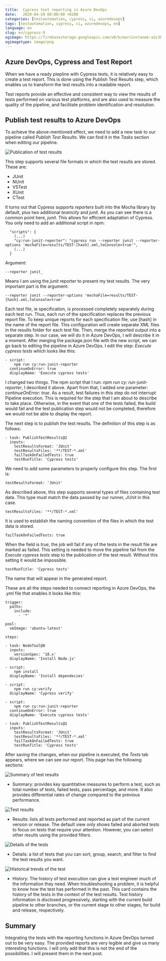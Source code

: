 ```yaml
---
title:  Cypress test reporting in Azure DevOps
date:   2020-04-29 08:00:00 +0200
categories: [testautomation, cypress, ci, azuredevops]
tags: [testautomation, cypress, ci, azuredevops, en]
language: en
slug: en/cypress-9
ogimage: https://firebasestorage.googleapis.com/v0/b/marcinstanek-a2c3b.appspot.com/o/2020-04-29-publishing-test-results-azure-devops%2Fpost_cover.png?alt=media&token=9800ca92-ef08-4b5a-beee-7b20ace97430
ogimagetype: image/png
---
```


## Azure DevOps, Cypress and Test Report

When we have a ready piepline with Cypress tests, it is relatively easy to create a test report. This is done using the Publish Test Results step, which enables us to transform the test results into a readable report.

Test reports provide an effective and consistent way to view the results of tests performed on various test platforms, and are also used to measure the quality of the pipeline, and facilitate problem identification and resolution.

## Publish test results to Azure DevOps

To achieve the above-mentioned effect, we need to add a new task to our pipeline called _Publish Test Results._ We can find it in the _Tasks_ section when editing our pipeline.

![Publication of test results](https://firebasestorage.googleapis.com/v0/b/marcinstanek-a2c3b.appspot.com/o/2020-04-29-publishing-test-results-azure-devops%2Fcypress-9-1.png?alt=media&token=0f130546-deea-4528-8653-2af58fdaa32d)

This step supports several file formats in which the test results are stored. These are:

- JUnit
- NUnit
- VSTest
- XUnit
- CTest

It turns out that Cypress supports _reporters_ built into the Mocha library by default, plus two additional _teamcity_ and _junit_. As you can see there is a common point here, _junit_. This allows for efficient adaptation of Cypress. You only need to add an additional script in npm:

```
  "scripts": {
    (...)
    "cy:run-junit-reporter": "cypress run --reporter junit --reporter-options 'mochaFile=results/TEST-[hash].xml,toConsole=true'",
    (...)
  }
```

Argument:

    --reporter junit_ 

Means I am using the _junit_ reporter to present my test results. The very important part is the argument:

    --reporter junit --reporter-options 'mochaFile=results/TEST-[hash].xml,toConsole=true'

Each test file, ie specification, is processed completely separately during each test run. Thus, each run of the specification replaces the previous report file. To keep unique reports for each specification file, use [hash] in the name of the report file. This configuration will create separate XML files in the results folder for each test file. Then, merge the reported output into a separate step. In our case, we will do it in Azure DevOps, I will describe it in a moment. After merging the package.json file with the new script, we can go back to editing the pipeline in Azure DevOps. I edit the step: _Execute cypress tests_ which looks like this:

```
- script:
    npm run cy:run-junit-reporter
  continueOnError: true
  displayName: 'Execute cypress tests'
```

I changed two things. The npm script that I run: _npm run cy: run-junit-reporter_, I described it above. Apart from that, I added one parameter: _continueOnError: true_. As a result, test failures in this step do not interrupt Pipeline execution. This is required for the step that I am about to describe to take place. Otherwise, in the event that one of the tests failed, the build would fail and the test publication step would not be completed, therefore we would not be able to display the report.

The next step is to publish the test results. The definition of this step is as follows:

```
- task: PublishTestResults@2
  inputs:
    testResultsFormat: 'JUnit'
    testResultsFiles: '**/TEST-*.xml'
    failTaskOnFailedTests: true
    testRunTitle: 'Cypress tests'
```

We need to add some parameters to properly configure this step. The first is:

    testResultsFormat: 'JUnit'

As described above, this step supports several types of files containing test data. This type must match the data passed by our runner, _JUnit_ in this case.

    testResultsFiles: '**/TEST-*.xml'

It is used to establish the naming convention of the files in which the test data is stored.

    failTaskOnFailedTests: true

When the field is _true_, the job will fail if any of the tests in the result file are marked as failed. This setting is needed to move the pipeline fail from the _Execute cypress tests_ step to the publication of the test result. Without this setting it would be impossible.

    testRunTitle: 'Cypress tests'

The name that will appear in the generated report.

These are all the steps needed to connect reporting in Azure DevOps, the .yml file that enables it looks like this:

```
trigger:
  paths:
    include:
      - '*'

pool:
  vmImage: 'ubuntu-latest'

steps:

- task: NodeTool@0
  inputs:
    versionSpec: '10.x'
  displayName: 'Install Node.js'

- script:
    npm install
  displayName: 'Install dependecies'  

- script:
    npm run cy:verify
  displayName: 'Cypress verify'

- script:
    npm run cy:run-junit-reporter
  continueOnError: true
  displayName: 'Execute cypress tests'

- task: PublishTestResults@2
  inputs:
    testResultsFormat: 'JUnit'
    testResultsFiles: '**/TEST-*.xml'
    failTaskOnFailedTests: true
    testRunTitle: 'Cypress tests'
```

After saving the changes, when our pipeline is executed, the _Tests_ tab appears, where we can see our report. This page has the following sections:

![Summary of test results](https://firebasestorage.googleapis.com/v0/b/marcinstanek-a2c3b.appspot.com/o/2020-04-29-publishing-test-results-azure-devops%2Fcypress-9-3.png?alt=media&token=c1eccd8a-836e-4089-9e39-fd6b87411bc4)

- Summary: provides key quantitative measures to perform a test, such as total number of tests, failed tests, pass percentage, and more. It also provides differential rates of change compared to the previous performance.

![Test results](https://firebasestorage.googleapis.com/v0/b/marcinstanek-a2c3b.appspot.com/o/2020-04-29-publishing-test-results-azure-devops%2Fcypress-9-4.png?alt=media&token=fd9c574f-db49-432a-9b8a-57ac586b2f41)

- Results: lists all tests performed and reported as part of the current version or release. The default view only shows failed and aborted tests to focus on tests that require your attention. However, you can select other results using the provided filters.

![Details of the tests](https://firebasestorage.googleapis.com/v0/b/marcinstanek-a2c3b.appspot.com/o/2020-04-29-publishing-test-results-azure-devops%2Fcypress-9-5.png?alt=media&token=5b86e9cf-8986-4235-acc3-8058c3f478be)

- Details: a list of tests that you can sort, group, search, and filter to find the test results you want.

![Historical trends of the test](https://firebasestorage.googleapis.com/v0/b/marcinstanek-a2c3b.appspot.com/o/2020-04-29-publishing-test-results-azure-devops%2Fcypress-9-6.png?alt=media&token=67d1f720-6132-4c8e-8fb7-9de4341c49b2)

- History: The history of test execution can give a test engineer much of the information they need. When troubleshooting a problem, it is helpful to know how the test has performed in the past. This card contains the history of the tests in the context of the test results. Test history information is disclosed progressively, starting with the current build pipeline to other branches, or the current stage to other stages, for build and release, respectively.

## Summary

Integrating the tests with the reporting functions in Azure DevOps turned out to be very easy. The provided reports are very legible and give us many interesting functions. I will only add that this is not the end of the possibilities. I will present them in the next post.